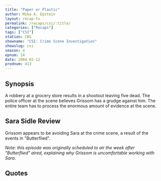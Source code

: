 ```yaml
---
title: "Paper or Plastic"
author: Mika A. Epstein
layout: recap-tv
permalink: /recaps/csi/:title/
categories: ["Recaps"]
tags: ["CSI"]
station: CBS
showname: "CSI: Crime Scene Investigation"
showslug: csi
season: 4
epnum: 14  
date: 2004-02-12
prodnum: 413  
---
```


## Synopsis

A robbery at a grocery store results in a shootout leaving five dead. The police officer at the scene believes Grissom has a grudge against him. The entire team has to process the enormous amount of evidence at the scene.

## Sara Sidle Review

Grissom appears to be avoiding Sara at the crime scene, a result of the events in "Butterflied".

_Note: this episode was originally scheduled to air the week after "Butterflied" aired, explaining why Grissom is uncomfortable working with Sara._

## Quotes